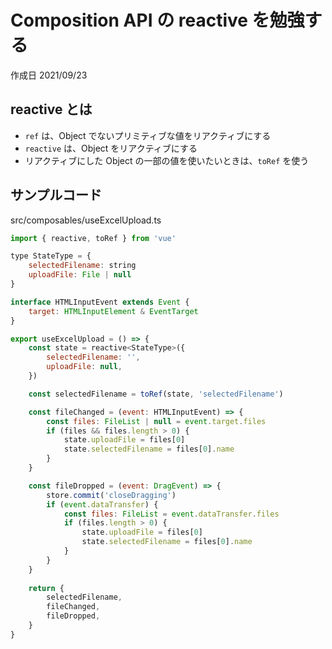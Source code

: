 # Composition API の reactive を勉強する

作成日 2021/09/23

## reactive とは

- `ref` は、Object でないプリミティブな値をリアクティブにする
- `reactive` は、Object をリアクティブにする
- リアクティブにした Object の一部の値を使いたいときは、`toRef` を使う

## サンプルコード

src/composables/useExcelUpload.ts

```javascript
import { reactive, toRef } from 'vue'

type StateType = {
    selectedFilename: string
    uploadFile: File | null
}

interface HTMLInputEvent extends Event {
    target: HTMLInputElement & EventTarget
}

export useExcelUpload = () => {
    const state = reactive<StateType>({
        selectedFilename: '',
        uploadFile: null,
    })

    const selectedFilename = toRef(state, 'selectedFilename')

    const fileChanged = (event: HTMLInputEvent) => {
        const files: FileList | null = event.target.files
        if (files && files.length > 0) {
            state.uploadFile = files[0]
            state.selectedFilename = files[0].name
        }
    }

    const fileDropped = (event: DragEvent) => {
        store.commit('closeDragging')
        if (event.dataTransfer) {
            const files: FileList = event.dataTransfer.files
            if (files.length > 0) {
                state.uploadFile = files[0]
                state.selectedFilename = files[0].name
            }
        }
    }
    
    return {
        selectedFilename,
        fileChanged,
        fileDropped,
    }
}
```
